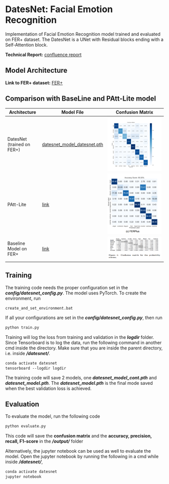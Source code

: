 # DatesNet: Facial Emotion Recognition 
Implementation of Facial Emotion Recognition model trained and evaluated on FER+ dataset. The DatesNet is a UNet with Residual blocks ending with a Self-Attention block.

**Technical Report:** [confluence report](https://alarafatruet.atlassian.net/wiki/external/NGU0MjRhNjBlZGY5NGE0YjhjMTc2MWI2MzViZDhiMzI)

## Model Architecture


**Link to FER+ dataset:** [FER+](https://github.com/microsoft/FERPlus/tree/master)

## Comparison with BaseLine and PAtt-Lite model
| Architecture             | Model File                                                     | Confusion Matrix                                                                  |
|--------------------------|----------------------------------------------------------|-----------------------------------------------------------------------------------|
| DatesNet (trained on FER+) | [datesnet_model_datesnet.pth](./checkpoints/datesnet_model_datesnet.pth)            | <img src ="./output/confusion_matrix_datesnet_8cls.png"> |
| PAtt-Lite               | [link](https://github.com/JLREx/PAtt-Lite)               | ![sota_cm](./output/patt_lite.png)                                                |
| Baseline Model on FER+  | [link](https://github.com/microsoft/FERPlus/tree/master) | ![ref conf mat](./output/ref_conf_mat.png)                                        | 

## Training
The training code needs the proper configuration set in the ***config/datesnet_config.py***. The 
model uses PyTorch. To create the environment, run
````commandline
create_and_set_environment.bat
````
If all your configurations are set in the ***config/datesnet_config.py***, then run
````python
python train.py
````
Training will log the loss from training and validation in the ***logdir*** folder. 
Since Tensorboard is to log the data, run the following command in another cmd inside the directory.
Make sure that you are inside the parent directory, i.e. inside ***/datesnet/***.
````commandline
conda activate datesnet
tensorboard --logdir logdir
````
The training code will save 2 models, one ***datesnet_model_cont.pth*** and ***datesnet_model.pth***. 
The ***datesnet_model.pth*** is the final mode saved when the best validation loss is achieved.

## Evaluation
To evaluate the model, run the following code
````python
python evaluate.py
````
This code will save the **confusion matrix** and the **accuracy, precision, recall, F1-score** in the ***/output/*** folder

Alternatively, the jupyter notebook can be used as well to evaluate the model. 
Open the jupyter notebook by running the following in a cmd while inside ***/datesnet/***,
````commandline
conda activate datesnet
jupyter notebook
````
